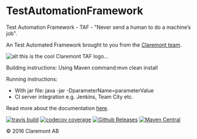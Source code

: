 # TestAutomationFramework
Test Automation Framework - TAF - "Never send a human to do a machine’s job".

An Test Automated Framework brought to you from the [Claremont team](http://www.claremont.se).

![alt this is the cool Claremont TAF logo...](http://46.101.193.212/TAF/images/Taf3_transp.png)

Building instructions:
Using Maven command:mvn clean install


Running instructions:
- With jar file: java -jar -DparameterName=parameterValue
- CI server integration e.g. Jenkins, Team City etc.


Read more about the documentation [here](http://46.101.193.212/TAF/documentation/TAF%20introduction.html).



[![travis build](https://img.shields.io/travis/claremontqualitymanagement/TestAutomationFramework.svg?style=flat-square)](https://travis-ci.org/claremontqualitymanagement/TestAutomationFramework)
[![codecov coverage](https://img.shields.io/codecov/c/github/claremontqualitymanagement/TestAutomationFramework.svg?style=flat-square)](https://github.com/claremontqualitymanagement/TestAutomationFramework)
[![Github Releases](https://img.shields.io/github/downloads/atom/atom/latest/total.svg)](https://github.com/claremontqualitymanagement/TestAutomationFramework/releases)
[![Maven Central](https://img.shields.io/maven-central/v/org.apache.maven/apache-maven.svg)](https://github.com/claremontqualitymanagement/TestAutomationFramework)

© 2016 Claremont AB